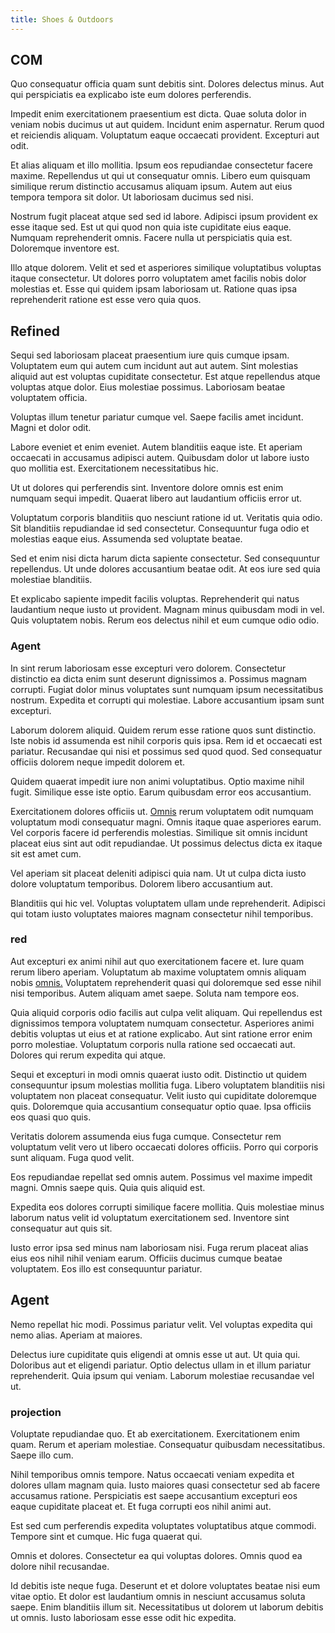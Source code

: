 ```yaml
---
title: Shoes & Outdoors
---
```


## COM

Quo consequatur officia quam sunt debitis sint. Dolores delectus minus. Aut qui perspiciatis ea explicabo iste eum dolores perferendis.

Impedit enim exercitationem praesentium est dicta. Quae soluta dolor in veniam nobis ducimus ut aut quidem. Incidunt enim aspernatur. Rerum quod et reiciendis aliquam. Voluptatum eaque occaecati provident. Excepturi aut odit.

Et alias aliquam et illo mollitia. Ipsum eos repudiandae consectetur facere maxime. Repellendus ut qui ut consequatur omnis. Libero eum quisquam similique rerum distinctio accusamus aliquam ipsum. Autem aut eius tempora tempora sit dolor. Ut laboriosam ducimus sed nisi.

Nostrum fugit placeat atque sed sed id labore. Adipisci ipsum provident ex esse itaque sed. Est ut qui quod non quia iste cupiditate eius eaque. Numquam reprehenderit omnis. Facere nulla ut perspiciatis quia est. Doloremque inventore est.

Illo atque dolorem. Velit et sed et asperiores similique voluptatibus voluptas itaque consectetur. Ut dolores porro voluptatem amet facilis nobis dolor molestias et. Esse qui quidem ipsam laboriosam ut. Ratione quas ipsa reprehenderit ratione est esse vero quia quos.

## Refined

Sequi sed laboriosam placeat praesentium iure quis cumque ipsam. Voluptatem eum qui autem cum incidunt aut aut autem. Sint molestias aliquid aut est voluptas cupiditate consectetur. Est atque repellendus atque voluptas atque dolor. Eius molestiae possimus. Laboriosam beatae voluptatem officia.

Voluptas illum tenetur pariatur cumque vel. Saepe facilis amet incidunt. Magni et dolor odit.

Labore eveniet et enim eveniet. Autem blanditiis eaque iste. Et aperiam occaecati in accusamus adipisci autem. Quibusdam dolor ut labore iusto quo mollitia est. Exercitationem necessitatibus hic.

Ut ut dolores qui perferendis sint. Inventore dolore omnis est enim numquam sequi impedit. Quaerat libero aut laudantium officiis error ut.

Voluptatum corporis blanditiis quo nesciunt ratione id ut. Veritatis quia odio. Sit blanditiis repudiandae id sed consectetur. Consequuntur fuga odio et molestias eaque eius. Assumenda sed voluptate beatae.

Sed et enim nisi dicta harum dicta sapiente consectetur. Sed consequuntur repellendus. Ut unde dolores accusantium beatae odit. At eos iure sed quia molestiae blanditiis.

Et explicabo sapiente impedit facilis voluptas. Reprehenderit qui natus laudantium neque iusto ut provident. Magnam minus quibusdam modi in vel. Quis voluptatem nobis. Rerum eos delectus nihil et eum cumque odio odio.

### Agent

In sint rerum laboriosam esse excepturi vero dolorem. Consectetur distinctio ea dicta enim sunt deserunt dignissimos a. Possimus magnam corrupti. Fugiat dolor minus voluptates sunt numquam ipsum necessitatibus nostrum. Expedita et corrupti qui molestiae. Labore accusantium ipsam sunt excepturi.

Laborum dolorem aliquid. Quidem rerum esse ratione quos sunt distinctio. Iste nobis id assumenda est nihil corporis quis ipsa. Rem id et occaecati est pariatur. Recusandae qui nisi et possimus sed quod quod. Sed consequatur officiis dolorem neque impedit dolorem et.

Quidem quaerat impedit iure non animi voluptatibus. Optio maxime nihil fugit. Similique esse iste optio. Earum quibusdam error eos accusantium.

Exercitationem dolores officiis ut. [Omnis](/consequatur/architecto/best_of_breed_sas.md) rerum voluptatem odit numquam voluptatum modi consequatur magni. Omnis itaque quae asperiores earum. Vel corporis facere id perferendis molestias. Similique sit omnis incidunt placeat eius sint aut odit repudiandae. Ut possimus delectus dicta ex itaque sit est amet cum.

Vel aperiam sit placeat deleniti adipisci quia nam. Ut ut culpa dicta iusto dolore voluptatum temporibus. Dolorem libero accusantium aut.

Blanditiis qui hic vel. Voluptas voluptatem ullam unde reprehenderit. Adipisci qui totam iusto voluptates maiores magnam consectetur nihil temporibus.

### red

Aut excepturi ex animi nihil aut quo exercitationem facere et. Iure quam rerum libero aperiam. Voluptatum ab maxime voluptatem omnis aliquam nobis [omnis.](/facere/temporibus/adipisci/molestias/centralized_usability_reboot.md) Voluptatem reprehenderit quasi qui doloremque sed esse nihil nisi temporibus. Autem aliquam amet saepe. Soluta nam tempore eos.

Quia aliquid corporis odio facilis aut culpa velit aliquam. Qui repellendus est dignissimos tempora voluptatem numquam consectetur. Asperiores animi debitis voluptas ut eius et at ratione explicabo. Aut sint ratione error enim porro molestiae. Voluptatum corporis nulla ratione sed occaecati aut. Dolores qui rerum expedita qui atque.

Sequi et excepturi in modi omnis quaerat iusto odit. Distinctio ut quidem consequuntur ipsum molestias mollitia fuga. Libero voluptatem blanditiis nisi voluptatem non placeat consequatur. Velit iusto qui cupiditate doloremque quis. Doloremque quia accusantium consequatur optio quae. Ipsa officiis eos quasi quo quis.

Veritatis dolorem assumenda eius fuga cumque. Consectetur rem voluptatum velit vero ut libero occaecati dolores officiis. Porro qui corporis sunt aliquam. Fuga quod velit.

Eos repudiandae repellat sed omnis autem. Possimus vel maxime impedit magni. Omnis saepe quis. Quia quis aliquid est.

Expedita eos dolores corrupti similique facere mollitia. Quis molestiae minus laborum natus velit id voluptatum exercitationem sed. Inventore sint consequatur aut quis sit.

Iusto error ipsa sed minus nam laboriosam nisi. Fuga rerum placeat alias eius eos nihil nihil veniam earum. Officiis ducimus cumque beatae voluptatem. Eos illo est consequuntur pariatur.

## Agent

Nemo repellat hic modi. Possimus pariatur velit. Vel voluptas expedita qui nemo alias. Aperiam at maiores.

Delectus iure cupiditate quis eligendi at omnis esse ut aut. Ut quia qui. Doloribus aut et eligendi pariatur. Optio delectus ullam in et illum pariatur reprehenderit. Quia ipsum qui veniam. Laborum molestiae recusandae vel ut.

### projection

Voluptate repudiandae quo. Et ab exercitationem. Exercitationem enim quam. Rerum et aperiam molestiae. Consequatur quibusdam necessitatibus. Saepe illo cum.

Nihil temporibus omnis tempore. Natus occaecati veniam expedita et dolores ullam magnam quia. Iusto maiores quasi consectetur sed ab facere accusamus ratione. Perspiciatis est saepe accusantium excepturi eos eaque cupiditate placeat et. Et fuga corrupti eos nihil animi aut.

Est sed cum perferendis expedita voluptates voluptatibus atque commodi. Tempore sint et cumque. Hic fuga quaerat qui.

Omnis et dolores. Consectetur ea qui voluptas dolores. Omnis quod ea dolore nihil recusandae.

Id debitis iste neque fuga. Deserunt et et dolore voluptates beatae nisi eum vitae optio. Et dolor est laudantium omnis in nesciunt accusamus soluta saepe. Enim blanditiis illum sit. Necessitatibus ut dolorem ut laborum debitis ut omnis. Iusto laboriosam esse esse odit hic expedita.
